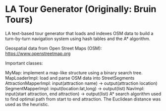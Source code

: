 # LA Tour Generator (Originally: Bruin Tours) 
LA text-based tour generator that loads and indexes OSM data to build a turn-by-turn navigation system using hash tables and the A* algorithm.

Geospatial data from Open Street Maps (OSM): https://www.openstreetmap.org

Important classes:

MyMap: implement a map-like structure using a binary search tree.
MapLoaderImpl: load and parse OSM data into StreetSegments
AttractionMapperImpl: input(attraction name) -> output(attraction location)
SegmentMapperImpl: input(location:lat,long) -> output(list)
NavImpl: input(start attraction, end attraction) -> output(list)
A* search algorithm used to find optimal path from start to end attraction. The Euclidean distance was used as the heuristic.
